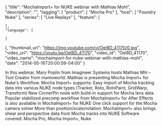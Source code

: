 {
  "title": "MochaImport+  for NUKE webinar with Mathias Mohl",
  "description": "",
  "tagging": {
    "product": [
      "Mocha Pro"
    ],
    "host": [
      "Foundry Nuke"
    ],
    "series": [
      "Live Replays"
    ],
    "feature": [

    ],
    "language": [

    ]
  },
  "thumbnail_url": "https://img.youtube.com/vi/OeI8D_4TI70/0.jpg",
  "video_url": "https://youtu.be/OeI8D_4TI70",
  "video_id": "OeI8D_4TI70",
  "video_name": "mochaimport-for-nuke-webinar-with-mathias-mohl",
  "date": "2014-05-16T20:00:59-04:00"
}

In this webinar, Mary Poplin from Imagineer Systems hosts Mathias Mhl – Tool
Creator from mamoworld. Mathias is presenting Mocha Import+ for Nuke's
Workflow. Mocha Import+ supports: Easy import of Mocha tracking data into
various NUKE node types (Tracker, Roto, RotoPaint, GridWarp, Transform) New
CornerPin node with build-in support for Mocha lens data Popular stabilized
precomp workflow from MochaImport+ for After Effects is also available in
MochaImport+ for NUKE One click support for the Mocha camera solver More than
position/scale/rotation: MochaImport+ also brings shear and perspective data
from Mocha tracks into NUKE Software covered: Mocha Pro, Mocha Import+, Nuke


